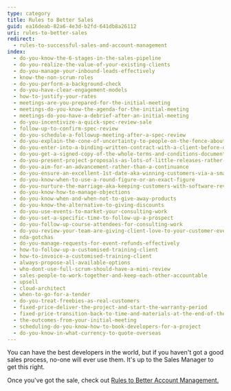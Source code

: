 ```yaml
---
type: category
title: Rules to Better Sales
guid: ea16deab-82a6-4e3d-b2fd-641db8a26112
uri: rules-to-better-sales
redirect:
  - rules-to-successful-sales-and-account-management
index:
  - do-you-know-the-6-stages-in-the-sales-pipeline
  - do-you-realize-the-value-of-your-existing-clients
  - do-you-manage-your-inbound-leads-effectively
  - know-the-non-scrum-roles
  - do-you-perform-a-background-check
  - do-you-have-clear-engagement-models
  - how-to-justify-your-rates
  - meetings-are-you-prepared-for-the-initial-meeting
  - meetings-do-you-know-the-agenda-for-the-initial-meeting
  - meetings-do-you-have-a-debrief-after-an-initial-meeting
  - do-you-incentivize-a-quick-spec-review-sale
  - follow-up-to-confirm-spec-review
  - do-you-schedule-a-followup-meeting-after-a-spec-review
  - do-you-explain-the-cone-of-uncertainty-to-people-on-the-fence-about-agile
  - do-you-enter-into-a-binding-written-contract-with-a-client-before-doing-any-billable-work
  - do-you-get-a-signed-copy-of-the-whole-terms-and-conditions-document-not-just-the-last-page
  - do-you-present-project-proposals-as-lots-of-little-releases-rather-than-one-big-price
  - do-you-aim-for-an-advancement-rather-than-a-continuance
  - do-you-ensure-an-excellent-1st-date-aka-winning-customers-via-a-smaller-specification-review
  - do-you-know-when-to-use-a-round-figure-or-an-exact-figure
  - do-you-nurture-the-marriage-aka-keeping-customers-with-software-reviews
  - do-you-know-how-to-manage-objections
  - do-you-know-when-and-when-not-to-give-away-products
  - do-you-know-the-alternative-to-giving-discounts
  - do-you-use-events-to-market-your-consulting-work
  - do-you-set-a-specific-time-to-follow-up-a-prospect
  - do-you-follow-up-course-attendees-for-consulting-work
  - do-you-review-your-team-are-giving-client-love-to-your-customer-every-friday
  - nda-gotchas
  - do-you-manage-requests-for-event-refunds-effectively
  - how-to-follow-up-a-customised-training-client
  - how-to-invoice-a-customised-training-client
  - always-propose-all-available-options
  - who-dont-use-full-scrum-should-have-a-mini-review
  - sales-people-to-work-together-and-keep-each-other-accountable
  - upsell
  - cloud-architect
  - when-to-go-for-a-tender
  - do-you-treat-freebies-as-real-customers
  - fixed-price-deliver-the-project-and-start-the-warranty-period
  - fixed-price-transition-back-to-time-and-materials-at-the-end-of-the-warranty-period
  - the-outcomes-from-your-initial-meeting
  - scheduling-do-you-know-how-to-book-developers-for-a-project
  - do-you-know-in-what-currency-to-quote-overseas
---
```


You can have the best developers in the world, but if you haven't got a good sales process, no-one will ever use them. It's up to the Sales Manager to get this right.

Once you've got the sale, check out [Rules to Better Account Management.](/rules-to-better-account-management)
